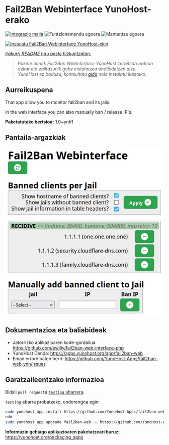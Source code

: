 <!--
Ohart ongi: README hau automatikoki sortu da <https://github.com/YunoHost/apps/tree/master/tools/readme_generator>ri esker
EZ editatu eskuz.
-->

# Fail2Ban Webinterface YunoHost-erako

[![Integrazio maila](https://dash.yunohost.org/integration/fail2ban-web.svg)](https://ci-apps.yunohost.org/ci/apps/fail2ban-web/) ![Funtzionamendu egoera](https://ci-apps.yunohost.org/ci/badges/fail2ban-web.status.svg) ![Mantentze egoera](https://ci-apps.yunohost.org/ci/badges/fail2ban-web.maintain.svg)

[![Instalatu Fail2Ban Webinterface YunoHost-ekin](https://install-app.yunohost.org/install-with-yunohost.svg)](https://install-app.yunohost.org/?app=fail2ban-web)

*[Irakurri README hau beste hizkuntzatan.](./ALL_README.md)*

> *Pakete honek Fail2Ban Webinterface YunoHost zerbitzari batean azkar eta zailtasunik gabe instalatzea ahalbidetzen dizu.*  
> *YunoHost ez baduzu, kontsultatu [gida](https://yunohost.org/install) nola instalatu ikasteko.*

## Aurreikuspena

That app allow you to monitor fail2ban and its jails.

In the web interface you can also manually ban / release IP's.


**Paketatutako bertsioa:** 1.0~ynh1

## Pantaila-argazkiak

![Fail2Ban Webinterface(r)en pantaila-argazkia](./doc/screenshots/screenshot.jpg)

## Dokumentazioa eta baliabideak

- Jatorrizko aplikazioaren kode-gordailua: <https://github.com/ewilly/fail2ban-web-interface-php>
- YunoHost Denda: <https://apps.yunohost.org/app/fail2ban-web>
- Eman errore baten berri: <https://github.com/YunoHost-Apps/fail2ban-web_ynh/issues>

## Garatzaileentzako informazioa

Bidali `pull request`a [`testing` abarrera](https://github.com/YunoHost-Apps/fail2ban-web_ynh/tree/testing).

`testing` abarra probatzeko, ondorengoa egin:

```bash
sudo yunohost app install https://github.com/YunoHost-Apps/fail2ban-web_ynh/tree/testing --debug
edo
sudo yunohost app upgrade fail2ban-web -u https://github.com/YunoHost-Apps/fail2ban-web_ynh/tree/testing --debug
```

**Informazio gehiago aplikazioaren paketatzeari buruz:** <https://yunohost.org/packaging_apps>
